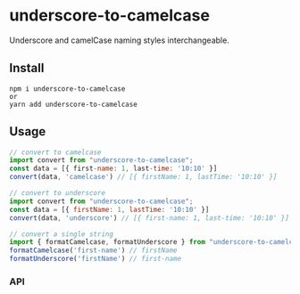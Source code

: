 # underscore-to-camelcase

Underscore and camelCase naming styles interchangeable.

## Install

```
npm i underscore-to-camelcase
or
yarn add underscore-to-camelcase
```

## Usage

```javascript
// convert to camelcase
import convert from "underscore-to-camelcase";
const data = [{ first-name: 1, last-time: '10:10' }]
convert(data, 'camelcase') // [{ firstName: 1, lastTime: '10:10' }]

// convert to underscore
import convert from "underscore-to-camelcase";
const data = [{ firstName: 1, lastTime: '10:10' }]
convert(data, 'underscore') // [{ first-name: 1, last-time: '10:10' }]

// convert a single string
import { formatCamelcase, formatUnderscore } from "underscore-to-camelcase";
formatCamelcase('first-name') // firstName
formatUnderscore('firstName') // first-name
```

### API

```javascript

```
